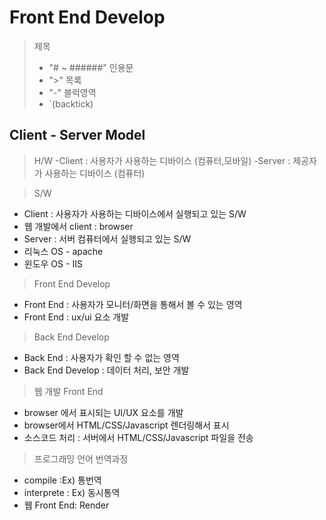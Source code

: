 # Front End Develop

> 제목
> - "# ~ ######"
> 인용문
> - ">"
> 목록
> - "-"
> 블럭영역
> - `(backtick)

## Client - Server Model

> H/W
-Client : 사용자가 사용하는 디바이스 (컴퓨터,모바일)
-Server : 제공자가 사용하는 디바이스 (컴퓨터)

> S/W
- Client : 사용자가 사용하는 디바이스에서 실행되고 있는 S/W
 - 웹 개발에서 client : browser
- Server : 서버 컴퓨터에서  실행되고 있는 S/W 
 - 리눅스 OS - apache
 - 윈도우 OS - IIS

> Front End Develop
- Front End : 사용자가 모니터/화면을 통해서 볼 수 있는 영역
- Front End : ux/ui 요소 개발 

> Back End Develop
- Back End : 사용자가 확인 할 수 없는 영역
- Back End Develop : 데이터 처리, 보안 개발 

> 웹 개발 Front End
- browser 에서 표시되는 UI/UX 요소를 개발
- browser에서 HTML/CSS/Javascript 렌더링해서 표시 
- 소스코드 처리 : 서버에서 HTML/CSS/Javascript 파일을 전송 

> 프로그래밍 언어 번역과정
- compile :Ex) 통번역
- interprete : Ex) 동시통역 
- 웹 Front End: Render 


 
